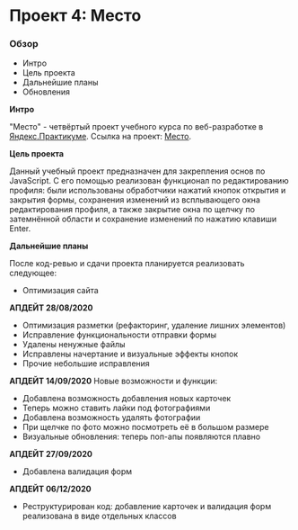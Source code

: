 # Проект 4: Место

### Обзор
* Интро
* Цель проекта
* Дальнейшие планы
* Обновления

**Интро**

"Место" - четвёртый проект учебного курса по веб-разработке в [Яндекс.Практикуме](https://praktikum.yandex.ru/).
Ссылка на проект: [Место](https://k-gnusarev.github.io/mesto/).

**Цель проекта**

Данный учебный проект предназначен для закрепления основ по JavaScript. С его помощью реализован функционал по редактированию профиля: были использованы обработчики нажатий кнопок открытия и закрытия формы, сохранения изменений из всплывающего окна редактирования профиля, а также закрытие окна по щелчку по затемнённой области и сохранение изменений по нажатию клавиши Enter. 

**Дальнейшие планы**

После код-ревью и сдачи проекта планируется реализовать следующее:

* Оптимизация сайта

**АПДЕЙТ 28/08/2020**

* Оптимизация разметки (рефакторинг, удаление лишних элементов)
* Исправление функциональности отправки формы
* Удалены ненужные файлы
* Исправлены начертание и визуальные эффекты кнопок
* Прочие небольшие исправления

**АПДЕЙТ 14/09/2020**
Новые возможности и функции:

* Добавлена возможность добавления новых карточек
* Теперь можно ставить лайки под фотографиями
* Добавлена возможность удалять фотографии
* При щелчке по фото можно посмотреть её в большом размере
* Визуальные обновления: теперь поп-апы появляются плавно

**АПДЕЙТ 27/09/2020**

* Добавлена валидация форм

**АПДЕЙТ 06/12/2020**

* Реструктурирован код: добавление карточек и валидация форм реализована в виде отдельных классов